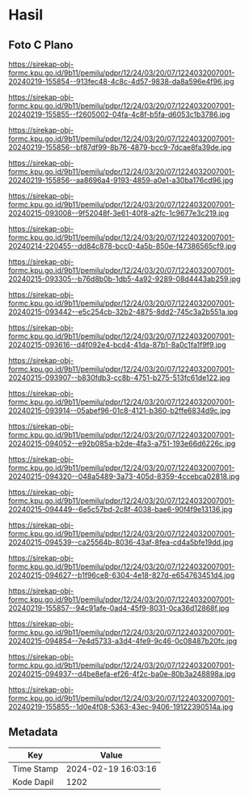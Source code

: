 # Hasil

## Foto C Plano

https://sirekap-obj-formc.kpu.go.id/9b11/pemilu/pdpr/12/24/03/20/07/1224032007001-20240219-155854--913fec48-4c8c-4d57-9838-da8a596e4f96.jpg

https://sirekap-obj-formc.kpu.go.id/9b11/pemilu/pdpr/12/24/03/20/07/1224032007001-20240219-155855--f2605002-04fa-4c8f-b5fa-d6053c1b3786.jpg

https://sirekap-obj-formc.kpu.go.id/9b11/pemilu/pdpr/12/24/03/20/07/1224032007001-20240219-155856--bf87df99-8b76-4879-bcc9-7dcae8fa39de.jpg

https://sirekap-obj-formc.kpu.go.id/9b11/pemilu/pdpr/12/24/03/20/07/1224032007001-20240219-155856--aa8696a4-9193-4859-a0e1-a30ba176cd96.jpg

https://sirekap-obj-formc.kpu.go.id/9b11/pemilu/pdpr/12/24/03/20/07/1224032007001-20240215-093008--9f52048f-3e61-40f8-a2fc-1c9677e3c219.jpg

https://sirekap-obj-formc.kpu.go.id/9b11/pemilu/pdpr/12/24/03/20/07/1224032007001-20240214-220455--dd84c878-bcc0-4a5b-850e-f47386565cf9.jpg

https://sirekap-obj-formc.kpu.go.id/9b11/pemilu/pdpr/12/24/03/20/07/1224032007001-20240215-093305--b76d8b0b-1db5-4a92-9289-08d4443ab259.jpg

https://sirekap-obj-formc.kpu.go.id/9b11/pemilu/pdpr/12/24/03/20/07/1224032007001-20240215-093442--e5c254cb-32b2-4875-8dd2-745c3a2b551a.jpg

https://sirekap-obj-formc.kpu.go.id/9b11/pemilu/pdpr/12/24/03/20/07/1224032007001-20240215-093616--d4f092e4-bcd4-41da-87b1-8a0c1fa1f9f9.jpg

https://sirekap-obj-formc.kpu.go.id/9b11/pemilu/pdpr/12/24/03/20/07/1224032007001-20240215-093907--b830fdb3-cc8b-4751-b275-513fc61de122.jpg

https://sirekap-obj-formc.kpu.go.id/9b11/pemilu/pdpr/12/24/03/20/07/1224032007001-20240215-093914--05abef96-01c8-4121-b360-b2ffe6834d9c.jpg

https://sirekap-obj-formc.kpu.go.id/9b11/pemilu/pdpr/12/24/03/20/07/1224032007001-20240215-094052--e92b085a-b2de-4fa3-a751-193e66d6226c.jpg

https://sirekap-obj-formc.kpu.go.id/9b11/pemilu/pdpr/12/24/03/20/07/1224032007001-20240215-094320--048a5489-3a73-405d-8359-4ccebca02818.jpg

https://sirekap-obj-formc.kpu.go.id/9b11/pemilu/pdpr/12/24/03/20/07/1224032007001-20240215-094449--6e5c57bd-2c8f-4038-bae6-90f4f9e13136.jpg

https://sirekap-obj-formc.kpu.go.id/9b11/pemilu/pdpr/12/24/03/20/07/1224032007001-20240215-094539--ca25564b-8036-43af-8fea-cd4a5bfe19dd.jpg

https://sirekap-obj-formc.kpu.go.id/9b11/pemilu/pdpr/12/24/03/20/07/1224032007001-20240215-094627--b1f96ce8-6304-4e18-827d-e654763451d4.jpg

https://sirekap-obj-formc.kpu.go.id/9b11/pemilu/pdpr/12/24/03/20/07/1224032007001-20240219-155857--94c91afe-0ad4-45f9-8031-0ca36d12868f.jpg

https://sirekap-obj-formc.kpu.go.id/9b11/pemilu/pdpr/12/24/03/20/07/1224032007001-20240215-094854--7e4d5733-a3d4-4fe9-9c46-0c08487b20fc.jpg

https://sirekap-obj-formc.kpu.go.id/9b11/pemilu/pdpr/12/24/03/20/07/1224032007001-20240215-094937--d4be8efa-ef26-4f2c-ba0e-80b3a248898a.jpg

https://sirekap-obj-formc.kpu.go.id/9b11/pemilu/pdpr/12/24/03/20/07/1224032007001-20240219-155855--1d0e4f08-5363-43ec-9406-19122390514a.jpg


## Metadata

| Key        | Value               |
| ---------- | ------------------- |
| Time Stamp | 2024-02-19 16:03:16 |
| Kode Dapil | 1202                |



